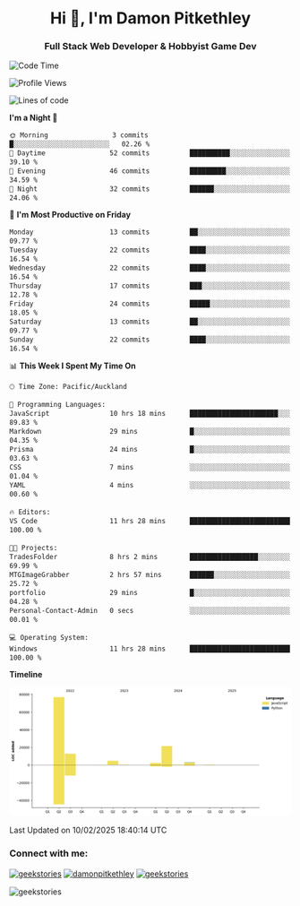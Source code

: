 <h1 align="center">Hi 👋, I'm Damon Pitkethley</h1>
<h3 align="center">Full Stack Web Developer & Hobbyist Game Dev</h3>

<!--START_SECTION:waka-->
![Code Time](http://img.shields.io/badge/Code%20Time-46%20hrs%208%20mins-blue)

![Profile Views](http://img.shields.io/badge/Profile%20Views-0-blue)

![Lines of code](https://img.shields.io/badge/From%20Hello%20World%20I%27ve%20Written-121.7%20thousand%20lines%20of%20code-blue)

**I'm a Night 🦉** 

```text
🌞 Morning                3 commits           █░░░░░░░░░░░░░░░░░░░░░░░░   02.26 % 
🌆 Daytime                52 commits          ██████████░░░░░░░░░░░░░░░   39.10 % 
🌃 Evening                46 commits          █████████░░░░░░░░░░░░░░░░   34.59 % 
🌙 Night                  32 commits          ██████░░░░░░░░░░░░░░░░░░░   24.06 % 
```
📅 **I'm Most Productive on Friday** 

```text
Monday                   13 commits          ██░░░░░░░░░░░░░░░░░░░░░░░   09.77 % 
Tuesday                  22 commits          ████░░░░░░░░░░░░░░░░░░░░░   16.54 % 
Wednesday                22 commits          ████░░░░░░░░░░░░░░░░░░░░░   16.54 % 
Thursday                 17 commits          ███░░░░░░░░░░░░░░░░░░░░░░   12.78 % 
Friday                   24 commits          █████░░░░░░░░░░░░░░░░░░░░   18.05 % 
Saturday                 13 commits          ██░░░░░░░░░░░░░░░░░░░░░░░   09.77 % 
Sunday                   22 commits          ████░░░░░░░░░░░░░░░░░░░░░   16.54 % 
```


📊 **This Week I Spent My Time On** 

```text
🕑︎ Time Zone: Pacific/Auckland

💬 Programming Languages: 
JavaScript               10 hrs 18 mins      ██████████████████████░░░   89.83 % 
Markdown                 29 mins             █░░░░░░░░░░░░░░░░░░░░░░░░   04.35 % 
Prisma                   24 mins             █░░░░░░░░░░░░░░░░░░░░░░░░   03.63 % 
CSS                      7 mins              ░░░░░░░░░░░░░░░░░░░░░░░░░   01.04 % 
YAML                     4 mins              ░░░░░░░░░░░░░░░░░░░░░░░░░   00.60 % 

🔥 Editors: 
VS Code                  11 hrs 28 mins      █████████████████████████   100.00 % 

🐱‍💻 Projects: 
TradesFolder             8 hrs 2 mins        █████████████████░░░░░░░░   69.99 % 
MTGImageGrabber          2 hrs 57 mins       ██████░░░░░░░░░░░░░░░░░░░   25.72 % 
portfolio                29 mins             █░░░░░░░░░░░░░░░░░░░░░░░░   04.28 % 
Personal-Contact-Admin   0 secs              ░░░░░░░░░░░░░░░░░░░░░░░░░   00.01 % 

💻 Operating System: 
Windows                  11 hrs 28 mins      █████████████████████████   100.00 % 
```

**Timeline**

![Lines of Code chart](https://raw.githubusercontent.com/GeekStories/GeekStories/main/assets/bar_graph.png)


 Last Updated on 10/02/2025 18:40:14 UTC
<!--END_SECTION:waka-->

<h3 align="left">Connect with me:</h3>
<p align="left">
<a href="https://twitter.com/geekstories" target="blank"><img align="center" src="https://raw.githubusercontent.com/rahuldkjain/github-profile-readme-generator/master/src/images/icons/Social/twitter.svg" alt="geekstories" height="30" width="40" /></a>
<a href="https://linkedin.com/in/damonpitkethley" target="blank"><img align="center" src="https://raw.githubusercontent.com/rahuldkjain/github-profile-readme-generator/master/src/images/icons/Social/linked-in-alt.svg" alt="damonpitkethley" height="30" width="40" /></a>
<a href="https://www.leetcode.com/geekstories" target="blank"><img align="center" src="https://raw.githubusercontent.com/rahuldkjain/github-profile-readme-generator/master/src/images/icons/Social/leet-code.svg" alt="geekstories" height="30" width="40" /></a>
</p>

<p><img align="center" src="https://github-readme-streak-stats.herokuapp.com/?user=geekstories&" alt="geekstories" /></p>
